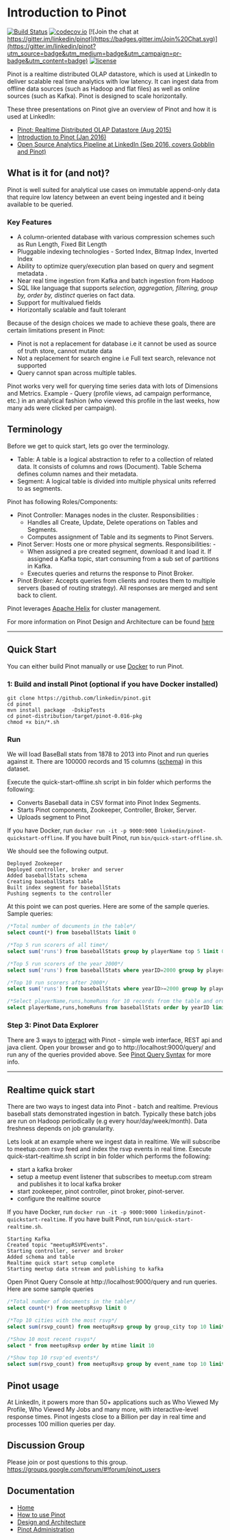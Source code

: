 # Introduction to Pinot

[![Build Status](https://travis-ci.org/linkedin/pinot.svg?branch=master)](https://travis-ci.org/linkedin/pinot) [![codecov.io](https://codecov.io/github/linkedin/pinot/branch/master/graph/badge.svg)](https://codecov.io/github/linkedin/pinot) [![Join the chat at https://gitter.im/linkedin/pinot](https://badges.gitter.im/Join%20Chat.svg)](https://gitter.im/linkedin/pinot?utm_source=badge&utm_medium=badge&utm_campaign=pr-badge&utm_content=badge) [![license](https://img.shields.io/github/license/linkedin/pinot.svg)](LICENSE)

Pinot is a realtime distributed OLAP datastore, which is used at LinkedIn to deliver scalable real time analytics with low latency. It can ingest data from offline data sources (such as Hadoop and flat files) as well as online sources (such as Kafka). Pinot is designed to scale horizontally.

These three presentations on Pinot give an overview of Pinot and how it is used at LinkedIn:

* [Pinot: Realtime Distributed OLAP Datastore (Aug 2015)](http://www.slideshare.net/KishoreGopalakrishna/pinot-realtime-distributed-olap-datastore)
* [Introduction to Pinot (Jan 2016)](http://www.slideshare.net/jeanfrancoisim/intro-to-pinot-20160104) 
* [Open Source Analytics Pipeline at LinkedIn (Sep 2016, covers Gobblin and Pinot)](http://www.slideshare.net/IssacBuenrostro/open-source-linkedin-analytics-pipeline-vldb-2016)

## What is it for (and not)?

Pinot is well suited for analytical use cases on immutable append-only data that require low latency between an event being ingested and it being available to be queried. 

### Key Features

- A column-oriented database with various compression schemes such as Run Length, Fixed Bit Length
- Pluggable indexing technologies - Sorted Index, Bitmap Index, Inverted Index
- Ability to optimize query/execution plan based on query and segment metadata . 
- Near real time ingestion from Kafka and batch ingestion from Hadoop
- SQL like language that supports _selection, aggregation, filtering, group by, order by, distinct_ queries on fact data.
- Support for multivalued fields
- Horizontally scalable and fault tolerant 

Because of the design choices we made to achieve these goals, there are certain limitations present in Pinot:

- Pinot is not a replacement for database i.e it cannot be used as source of truth store, cannot mutate data 
- Not a replacement for search engine i.e Full text search, relevance not supported
- Query cannot span across multiple tables. 

Pinot works very well for querying time series data with lots of Dimensions and Metrics. Example - Query (profile views, ad campaign performance, etc.) in an analytical fashion (who viewed this profile in the last weeks, how many ads were clicked per campaign). 

## Terminology

Before we get to quick start, lets go over the terminology. 
- Table: A table is a logical abstraction to refer to a collection of related data. It consists of columns and rows (Document). Table Schema defines column names and their metadata.
- Segment: A logical table is divided into multiple physical units referred to as segments.

Pinot has following Roles/Components:

- Pinot Controller: Manages nodes in the cluster. Responsibilities :
  * Handles all Create, Update, Delete operations on Tables and Segments.
  * Computes assignment of Table and its segments to Pinot Servers.  
- Pinot Server: Hosts one or more physical segments. Responsibilities: -
  * When assigned a pre created segment, download it and load it. If assigned a Kafka topic, start consuming from a sub set of partitions in Kafka.
  * Executes queries and returns the response to Pinot Broker.
- Pinot Broker: Accepts queries from clients and routes them to multiple servers (based of routing strategy). All responses are merged and sent back to client.

Pinot leverages [Apache Helix](http://helix.apache.org) for cluster management. 

For more information on Pinot Design and Architecture can be found [here](https://github.com/linkedin/pinot/wiki/Architecture)

***

## Quick Start 

You can either build Pinot manually or use [Docker](https://www.docker.com/) to run Pinot.

### 1: Build and install Pinot (optional if you have Docker installed)

```
git clone https://github.com/linkedin/pinot.git
cd pinot
mvn install package  -DskipTests
cd pinot-distribution/target/pinot-0.016-pkg
chmod +x bin/*.sh
```

### Run

We will load BaseBall stats from 1878 to 2013 into Pinot and run queries against it. There are 100000 records and 15 columns ([schema](https://github.com/linkedin/pinot/blob/master/pinot-tools/src/main/resources/sample_data/baseball.schema)) in this dataset.

Execute the quick-start-offline.sh script in bin folder which performs the following:
- Converts Baseball data in CSV format into Pinot Index Segments.
- Starts Pinot components, Zookeeper, Controller, Broker, Server.
- Uploads segment to Pinot

If you have Docker, run `docker run -it -p 9000:9000 linkedin/pinot-quickstart-offline`. If you have built Pinot, run `bin/quick-start-offline.sh`.

We should see the following output.

```
Deployed Zookeeper
Deployed controller, broker and server
Added baseballStats schema
Creating baseballStats table
Built index segment for baseballStats
Pushing segments to the controller
```

At this point we can post queries. Here are some of the sample queries. 
Sample queries:

```sql
/*Total number of documents in the table*/
select count(*) from baseballStats limit 0

/*Top 5 run scorers of all time*/ 
select sum('runs') from baseballStats group by playerName top 5 limit 0

/*Top 5 run scorers of the year 2000*/
select sum('runs') from baseballStats where yearID=2000 group by playerName top 5 limit 0

/*Top 10 run scorers after 2000*/
select sum('runs') from baseballStats where yearID>=2000 group by playerName limit 0

/*Select playerName,runs,homeRuns for 10 records from the table and order them by yearID*/
select playerName,runs,homeRuns from baseballStats order by yearID limit 10

```

### Step 3: Pinot Data Explorer

There are 3 ways to [interact](https://github.com/linkedin/pinot/wiki/Pinot-Client-API) with Pinot - simple web interface, REST api and java client. Open your browser and go to http://localhost:9000/query/ and run any of the queries provided above. See [Pinot Query Syntax](https://github.com/linkedin/pinot/wiki/Pinot-Query-Language-Examples) for more info.

*** 
## Realtime quick start

There are two ways to ingest data into Pinot - batch and realtime. Previous baseball stats demonstrated ingestion in batch. Typically these batch jobs are run on Hadoop periodically (e.g every hour/day/week/month). Data freshness depends on job granularity. 

Lets look at an example where we ingest data in realtime. We will subscribe to meetup.com rsvp feed and index the rsvp events in real time. 
Execute quick-start-realtime.sh script in bin folder which performs the following:
- start a kafka broker 
- setup a meetup event listener that subscribes to meetup.com stream and publishes it to local kafka broker
- start zookeeper, pinot controller, pinot broker, pinot-server.
- configure the realtime source 

If you have Docker, run `docker run -it -p 9000:9000 linkedin/pinot-quickstart-realtime`. If you have built Pinot, run `bin/quick-start-realtime.sh`.

```
Starting Kafka
Created topic "meetupRSVPEvents".
Starting controller, server and broker
Added schema and table
Realtime quick start setup complete
Starting meetup data stream and publishing to kafka
```

Open Pinot Query Console at http://localhost:9000/query and run queries. Here are some sample queries

```sql
/*Total number of documents in the table*/
select count(*) from meetupRsvp limit 0 

/*Top 10 cities with the most rsvp*/	
select sum(rsvp_count) from meetupRsvp group by group_city top 10 limit 0 

/*Show 10 most recent rsvps*/
select * from meetupRsvp order by mtime limit 10 

/*Show top 10 rsvp'ed events*/
select sum(rsvp_count) from meetupRsvp group by event_name top 10 limit 0 

```

## Pinot usage

At LinkedIn, it powers more than 50+ applications such as  Who Viewed My Profile, Who Viewed My Jobs and many more, with interactive-level response times. Pinot ingests close to a Billion per day in real time and processes 100 million queries per day.

## Discussion Group
Please join or post questions to this group. 
https://groups.google.com/forum/#!forum/pinot_users

## Documentation
- [Home](https://github.com/linkedin/pinot/wiki/Home)
- [How to use Pinot](https://github.com/linkedin/pinot/wiki/How-To-Use-Pinot)
- [Design and Architecture](https://github.com/linkedin/pinot/wiki/Architecture)
- [Pinot Administration](https://github.com/linkedin/pinot/wiki/Pinot-Administration)
